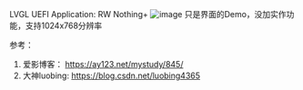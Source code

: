 LVGL UEFI Application: RW Nothing+
![image](https://user-images.githubusercontent.com/88879552/129348242-6a6d78ae-5a91-4542-bbcb-4154d76ed416.png)
 只是界面的Demo，没加实作功能，支持1024x768分辨率
 
参考：
1. 爱影博客： https://ay123.net/mystudy/845/
2. 大神luobing: https://blog.csdn.net/luobing4365
